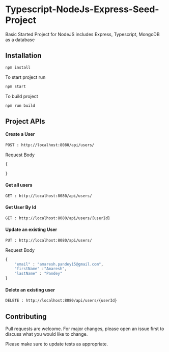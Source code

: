 # Typescript-NodeJs-Express-Seed-Project
Basic Started Project for NodeJS includes Express, Typescript, MongoDB as a database

## Installation

```bash
npm install
```
To start project run
```bash
npm start
```

To build project
```bash
npm run build
```

## Project APIs

#### Create a User

```bash
POST : http://localhost:8080/api/users/
```
Request Body

```python
{
    
}
```

#### Get all users


```bash
GET : http://localhost:8080/api/users/
```


#### Get User By Id


```bash
GET : http://localhost:8080/api/users/{userId}
```


#### Update an existing User

```bash
PUT : http://localhost:8080/api/users/
```
Request Body

```python
{
    "email" : "amaresh.pandey15@gmail.com",
    "firstName" :"Amaresh",
    "lastName" : "Pandey"
}
```


#### Delete an existing user


```bash
DELETE : http://localhost:8080/api/users/{userId}
```

## Contributing
Pull requests are welcome. For major changes, please open an issue first to discuss what you would like to change.

Please make sure to update tests as appropriate.
